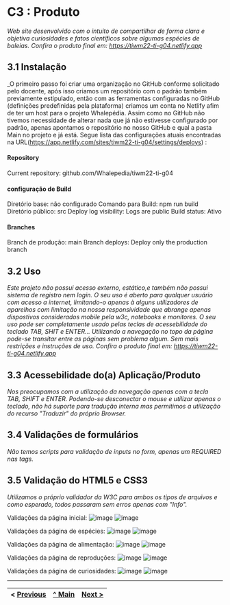 # C3 : Produto
_Web site desenvolvido com o intuito de compartilhar de forma clara e objetiva curiosidades e fatos científicos sobre algumas espécies de baleias.
Confira o produto final em:
 https://tiwm22-ti-g04.netlify.app_

## 3.1 Instalação
_O primeiro passo foi criar uma organização no GitHub conforme solicitado pelo docente, após isso criamos um repositório com o padrão também previamente estipulado, então com as ferramentas configuradas no GitHub (definições predefinidas pela plataforma) criamos um conta no Netlify afim de ter um host para o projeto Whalepédia. Assim como no GitHub não tivemos necessidade de alterar nada que já não estivesse configurado por padrão, apenas apontamos o repositório no nosso GitHub e qual a pasta Main no projeto e já está. 
Segue lista das configurações atuais encontradas na URL(https://app.netlify.com/sites/tiwm22-ti-g04/settings/deploys) :
#### Repository
Current repository: github.com/Whalepedia/tiwm22-ti-g04
#### configuração de Build
Diretório base: não configurado
Comando para Build: npm run build
Diretório público: src
Deploy log visibility: Logs are public
Build status: Ativo
#### Branches
Branch de produção: main
Branch deploys: Deploy only the production branch

## 3.2 Uso
_Este projeto não possui acesso externo, estático,e também não possui sistema de registro nem login. O seu uso é aberto para qualquer usuário com acesso a internet, limitando-o apenas à alguns utilizadores de aparelhos com limitação na nossa responsividade que abrange apenas dispostivos considerados mobile pela w3c, notebooks e monitores. O seu uso pode ser completamente usado pelas teclas de acessebilidade do teclado TAB, SHIT e ENTER... Utilizando a navegação no topo da página pode-se transitar entre as páginas sem problema algum. Sem mais restrições e instruções de uso.
Confira o produto final em:
 https://tiwm22-ti-g04.netlify.app_

## 3.3 Acessebilidade do(a) Aplicação/Produto 
_Nos preocupamos com a utilização da navegação apenas com a tecla TAB, SHIFT e ENTER. Podendo-se desconectar o mouse e utilizar apenas o teclado, não há suporte para tradução interna mas permitimos a utilização do recurso "Traduzir" do próprio Browser._

## 3.4 Validações de formulários

_Não temos scripts para validação de inputs no form, apenas um REQUIRED nas tags._


## 3.5 Validação do HTML5 e CSS3 

_Utilizamos o próprio validador da W3C para ambos os tipos de arquivos e como esperado, todos passaram sem erros apenas com "Info"._

Validações da página inicial:
![image](https://user-images.githubusercontent.com/95709036/212465137-4bafbb57-c5e2-4400-8392-0eb55048c7e7.png)
![image](https://user-images.githubusercontent.com/95709036/212465146-3b617bf3-1ada-4417-b503-1b41d3fc6cab.png)

Validações da página de espécies:
![image](https://user-images.githubusercontent.com/95709036/212465161-8c120fa2-aa57-4c3f-a1e9-2ca9fd2df71f.png)
![image](https://user-images.githubusercontent.com/95709036/212465165-ce0568bc-cc21-47e8-9e3a-f98f00e55180.png)

Validações da página de alimentação:
![image](https://user-images.githubusercontent.com/95709036/212465185-fd7463a3-19cd-4330-8d43-1429e456610a.png)
![image](https://user-images.githubusercontent.com/95709036/212465197-9ffc3e69-50d4-4670-8f7b-b6cb27cf3bb3.png)

Validações da página de reproduções:
![image](https://user-images.githubusercontent.com/95709036/212465213-2cf8c341-bd34-40dc-9035-e2b3c15efacc.png)
![image](https://user-images.githubusercontent.com/95709036/212465217-b98f946a-5f52-4c3a-b4e5-f48eec94bbaa.png)

Validações da página de curiosidades:
![image](https://user-images.githubusercontent.com/95709036/212465237-9af99172-bbf8-49da-8f13-230e09ba719c.png)
![image](https://user-images.githubusercontent.com/95709036/212465244-fe7edff4-4a94-4ea6-a256-e14ac244be7d.png)

---

< [Previous](Protótipo_e_mapa_site.md) | [^ Main](../README.md) | [Next >](Apresenta%C3%A7%C3%A3o.md)
:--- | :---: | ---: 

